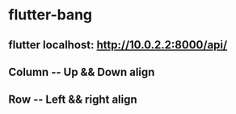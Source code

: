 # flutter-bang
## flutter localhost: http://10.0.2.2:8000/api/
## Column -- Up && Down align
## Row -- Left && right align
